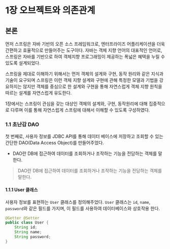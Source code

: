 # 1장 오브젝트와 의존관계

## 본론

먼저 스프링은 자바 기반의 오픈 소스 프레임워크로, 엔터프라이즈 어플리케이션을  더욱  간편하고  효율적으로 만들어주는 도구이다. 자바는 객체 지향 언어의 대표적인 언어로, 스프링은 자바를 기반으로 하여 객체지향 프로그래밍이 제공하는 폭넓은 혜택을 누릴 수 있도록 설계되었다.

스프링을 제대로 이해하기 위해서는 먼저 객체의 설계와 구현, 동작  원리와  같은 지식과 기술이 요구되며 스프링은 이런 객체 지향 설계와 구현에 관해 특정한 모델과 기법을 강요하지는 않지만 객체를 중심으로 한 설계와 구현을 통해 자연스럽게 객체 지향 원칙을 따르는 설계를 자연스럽게 유도한다.

1장에서는 스프링이 관심을 갖는 대상인 객체의 설계와, 구현, 동작원리에 대해 집중적으로 다루며 이를 통해 자연스럽게 스프링에 대해서 이해할 수 있도록 구성하였다.



### 1.1 초난감 DAO

첫 번째로, 사용자 정보를 JDBC API를 통해 데이터 베이스에 저장하고 조회할 수 있는 간단한 DAO(Data Access Object)를 만들어주었다.&#x20;

* DAO란 DB에 접근하여 데이터를 조회하거나 조작하는 기능을 전담하는 객체를 말한다.

> DAO란 DB에 접근하여 데이터를 조회하거나 조작하는 기능을 전담하는 객체를 말한다.

#### 1.1.1 User 클래스

사용자 정보를 표현하는 `User` 클래스를 정의해주었다. `User` 클래스는 `id`, `name`, `password`와 같은 필드를 가지며, 이 필드를 사용하여 데이터베이스와 상호작용 한다.&#x20;

```java
@Getter @Setter
public class User {
    String id;
    String name;
    String password;
}

```



